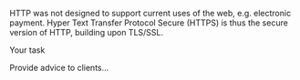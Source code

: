 HTTP was not designed to support current uses
of the web, e.g. electronic payment. Hyper Text
Transfer Protocol Secure (HTTPS) is thus the secure
version of HTTP, building upon TLS/SSL.


Your task

Provide advice to clients...
